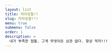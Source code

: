 ```yaml
---
layout: list
title: 자아성찰!!
slug: 자아성찰!!!
menu: true
submenu: false
order: 1
description: >
  내가 부족한 점들. 그게 무엇이든 상관 없다. 항상 적자!!!
---
```

